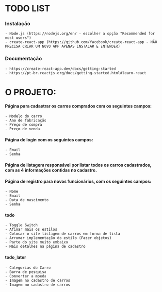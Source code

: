 # TODO LIST

### Instalação
    - Node.js (https://nodejs.org/en/ - escolher a opção "Recommended for most users")
    - create-react-app (https://github.com/facebook/create-react-app - NÃO PRECISA CRIAR UM NOVO APP APENAS INSTALAR E ENTENDER)
    
### Documentação
    - https://create-react-app.dev/docs/getting-started
    - https://pt-br.reactjs.org/docs/getting-started.html#learn-react


# O PROJETO:

#### Página para cadastrar os carros comprados com os seguintes campos:
    - Modelo do carro
    - Ano de fabricação
    - Preço de compra
    - Preço de venda

#### Página de login com os seguintes campos:
    - Email
    - Senha

#### Página de listagem responsável por listar todos os carros cadastrados, com as 4 informações contidas no cadastro.

#### Página de registro para novos funcionários, com os seguintes campos:
    - Nome
    - Email
    - Data de nascimento
    - Senha
#### todo
    - Toggle Switch
    - Afinar mais os estilos
    - Colocar o site listagem de carros em forma de lista
    - Arrumar implementação do estilo (Fazer objetos)
    - Parte do site muito embaixo
    - Mais detalhes na página de cadastro

#### todo_later
    - Categorias do Carro
    - Barra de pesquisa
    - Converter a moeda
    - Imagem no cadastro de carros
    - Imagem no cadastro de carros
